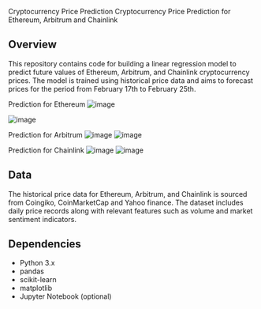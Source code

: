 Cryptocurrency Price Prediction
 Cryptocurrency Price Prediction for Ethereum, Arbitrum and Chainlink

 ## Overview
This repository contains code for building a linear regression model to predict future values of Ethereum, Arbitrum, and Chainlink cryptocurrency prices. The model is trained using historical price data and aims to forecast prices for the period from February 17th to February 25th.

Prediction for Ethereum
![image](https://github.com/Samarthkr2003/Predictions_Samarth/assets/89212505/114cc408-8368-4f59-af3a-1d65c88365b6)

![image](https://github.com/Samarthkr2003/Predictions_Samarth/assets/89212505/0404d415-5ed6-4fb5-be29-ccf3ec56221e)


Prediction for Arbitrum
![image](https://github.com/Samarthkr2003/Predictions_Samarth/assets/89212505/159b20c4-b521-414c-8ca2-3fb5dcdc2342)
![image](https://github.com/Samarthkr2003/Predictions_Samarth/assets/89212505/ccc03fac-92ff-4072-acca-53144353dbc1)


Prediction for Chainlink
![image](https://github.com/Samarthkr2003/Predictions_Samarth/assets/89212505/8937403a-cc09-41cc-86b9-508c4b9f7250)
![image](https://github.com/Samarthkr2003/Predictions_Samarth/assets/89212505/98e2a31a-20f7-420e-b9ed-4319cc1c777f)



## Data
The historical price data for Ethereum, Arbitrum, and Chainlink is sourced from Coingiko, CoinMarketCap and Yahoo finance. The dataset includes daily price records along with relevant features such as volume and market sentiment indicators.

## Dependencies
- Python 3.x
- pandas
- scikit-learn
- matplotlib
- Jupyter Notebook (optional)


